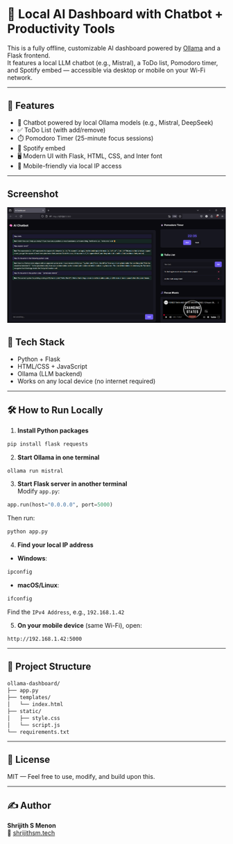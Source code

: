 
# 🧠 Local AI Dashboard with Chatbot + Productivity Tools

This is a fully offline, customizable AI dashboard powered by [Ollama](https://ollama.com/) and a Flask frontend.  
It features a local LLM chatbot (e.g., Mistral), a ToDo list, Pomodoro timer, and Spotify embed — accessible via desktop or mobile on your Wi-Fi network.

---

## 🚀 Features

- 🤖 Chatbot powered by local Ollama models (e.g., Mistral, DeepSeek)
- ✅ ToDo List (with add/remove)
- ⏱️ Pomodoro Timer (25-minute focus sessions)
- 🎵 Spotify embed
- 🖥️ Modern UI with Flask, HTML, CSS, and Inter font
- 📱 Mobile-friendly via local IP access

---
## Screenshot
![Desktop Version](image.png)

## 🧠 Tech Stack

- Python + Flask
- HTML/CSS + JavaScript
- Ollama (LLM backend)
- Works on any local device (no internet required)

---

## 🛠 How to Run Locally

1. **Install Python packages**  
```bash
pip install flask requests
```

2. **Start Ollama in one terminal**  
```bash
ollama run mistral
```

3. **Start Flask server in another terminal**  
Modify `app.py`:
```python
app.run(host="0.0.0.0", port=5000)
```
Then run:
```bash
python app.py
```

4. **Find your local IP address**

- **Windows**:  
```bash
ipconfig
```

- **macOS/Linux**:  
```bash
ifconfig
```

Find the `IPv4 Address`, e.g., `192.168.1.42`

5. **On your mobile device** (same Wi-Fi), open:  
```
http://192.168.1.42:5000
```

---

## 📁 Project Structure

```
ollama-dashboard/
├── app.py
├── templates/
│   └── index.html
├── static/
│   ├── style.css
│   └── script.js
└── requirements.txt
```

---

## 🧾 License

MIT — Feel free to use, modify, and build upon this.

---

## ✍️ Author

**Shrijith S Menon**  
🔗 [shrijithsm.tech](https://shrijithsm.tech)
